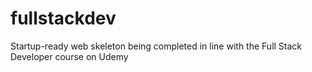 # fullstackdev
Startup-ready web skeleton being completed in line with the Full Stack Developer course on Udemy
